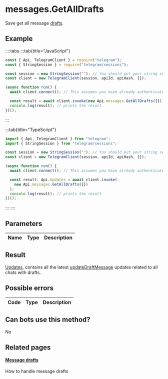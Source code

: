# messages.GetAllDrafts

Save get all message [drafts](https://core.telegram.org/api/drafts).

## Example

::::tabs
:::tab{title="JavaScript"}

```js
const { Api, TelegramClient } = require("telegram");
const { StringSession } = require("telegram/sessions");

const session = new StringSession(""); // You should put your string session here
const client = new TelegramClient(session, apiId, apiHash, {});

(async function run() {
  await client.connect(); // This assumes you have already authenticated with .start()

  const result = await client.invoke(new Api.messages.GetAllDrafts({}));
  console.log(result); // prints the result
})();
```

:::

:::tab{title="TypeScript"}

```ts
import { Api, TelegramClient } from "telegram";
import { StringSession } from "telegram/sessions";

const session = new StringSession(""); // You should put your string session here
const client = new TelegramClient(session, apiId, apiHash, {});

(async function run() {
  await client.connect(); // This assumes you have already authenticated with .start()

  const result: Api.Updates = await client.invoke(
    new Api.messages.GetAllDrafts({})
  );
  console.log(result); // prints the result
})();
```

:::
::::

## Parameters

| Name | Type | Description |
| :--: | ---- | ----------- |

## Result

[Updates](https://core.telegram.org/type/Updates), contains all the latest [updateDraftMessage](https://core.telegram.org/constructor/updateDraftMessage) updates related to all chats with drafts.

## Possible errors

| Code | Type | Description |
| :--: | ---- | ----------- |

## Can bots use this method?

No

## Related pages

#### [Message drafts](https://core.telegram.org/api/drafts)

How to handle message drafts
